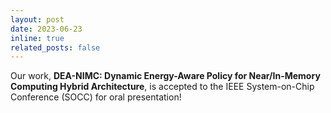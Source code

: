 ```yaml
---
layout: post
date: 2023-06-23
inline: true
related_posts: false
---
```


Our work, **DEA-NIMC: Dynamic Energy-Aware Policy for Near/In-Memory Computing Hybrid Architecture**, is accepted to the IEEE System-on-Chip Conference (SOCC) for oral presentation!
